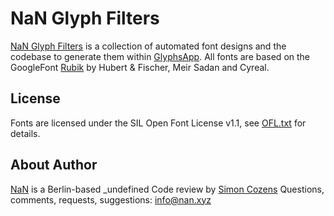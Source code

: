 # NaN Glyph Filters
[NaN Glyph Filters](http://www.generativefonts.xyz) is a collection of automated font designs and the codebase to generate them within [GlyphsApp](http://www.glyphsapp.com). All fonts are based on the GoogleFont [Rubik](https://fonts.google.com/specimen/Rubik) by Hubert & Fischer, Meir Sadan and Cyreal.

## License

Fonts are licensed under the SIL Open Font License v1.1, see [OFL.txt](OFL.txt) for details.

## About Author

[NaN](http://www.nan.xyz) is a Berlin-based _undefined
Code review by [Simon Cozens](http://www.corvelsoftware.co.uk)
Questions, comments, requests, suggestions: info@nan.xyz